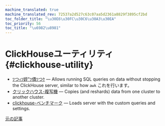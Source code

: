 ```yaml
---
machine_translated: true
machine_translated_rev: 72537a2d527c63c07aa5d2361a8829f3895cf2bd
toc_folder_title: "\u30E6\u30FC\u30C6\u30A3\u30EA"
toc_priority: 56
toc_title: "\u6982\u8981"
---
```


# ClickHouseユーティリティ {#clickhouse-utility}

-   [ﾂつｨﾂ姪"ﾂ債ﾂつｹ](clickhouse-local.md) — Allows running SQL queries on data without stopping the ClickHouse server, similar to how `awk` これを行います。
-   [クリックハウス-複写機](clickhouse-copier.md) — Copies (and reshards) data from one cluster to another cluster.
-   [clickhouse-ベンチマーク](clickhouse-benchmark.md) — Loads server with the custom queries and settings.

[元の記事](https://clickhouse.tech/docs/en/operations/utils/) <!--hide-->

